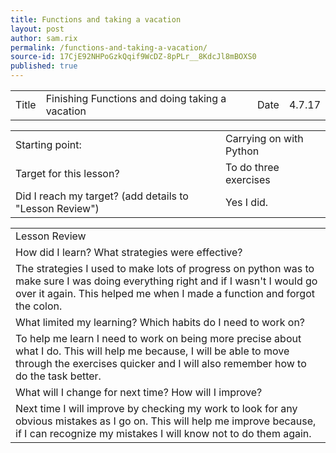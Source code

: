 ```yaml
---
title: Functions and taking a vacation
layout: post
author: sam.rix
permalink: /functions-and-taking-a-vacation/
source-id: 17CjE92NHPoGzkQqif9WcDZ-8pPLr__8KdcJl8mBOXS0
published: true
---
```

<table>
  <tr>
    <td>Title</td>
    <td>Finishing Functions and doing taking a vacation</td>
    <td>Date</td>
    <td>4.7.17</td>
  </tr>
</table>


<table>
  <tr>
    <td>Starting point:</td>
    <td>Carrying on with Python</td>
  </tr>
  <tr>
    <td>Target for this lesson?</td>
    <td>To do three exercises</td>
  </tr>
  <tr>
    <td>Did I reach my target? 
(add details to "Lesson Review")</td>
    <td>Yes I did.</td>
  </tr>
</table>


<table>
  <tr>
    <td>Lesson Review</td>
  </tr>
  <tr>
    <td>How did I learn? What strategies were effective?</td>
  </tr>
  <tr>
    <td>The strategies I used to make lots of progress on python was to make sure I was doing everything right and if I wasn't I would go over it again. This helped me when I made a function and forgot the colon.</td>
  </tr>
  <tr>
    <td>What limited my learning? Which habits do I need to work on?</td>
  </tr>
  <tr>
    <td>To help me learn I need to work on being more precise about what I do. This will help me because, I will be able to move through the exercises quicker and I will also remember how to do the task better.</td>
  </tr>
  <tr>
    <td>What will I change for next time? How will I improve?</td>
  </tr>
  <tr>
    <td>Next time I will improve by checking my work to look for any obvious mistakes as I go on. This will help me improve because, if I can recognize my mistakes I will know not to do them again.</td>
  </tr>
</table>


